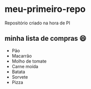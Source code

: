 # meu-primeiro-repo
Repositório criado na hora de PI

## minha lista de compras :smile:
- Pão
- Macarrão
- Molho de tomate
- Carne moída
- Batata
- Sorvete
- Pizza